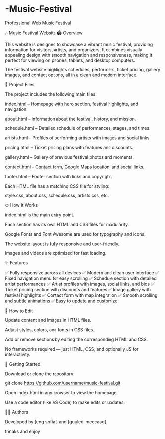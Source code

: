 # -Music-Festival
Professional Web Music Festival

🎶 Music Festival Website
🏟 Overview

This website is designed to showcase a vibrant music festival, providing information for visitors, artists, and organizers. It combines visually appealing design with smooth navigation and responsiveness, making it perfect for viewing on phones, tablets, and desktop computers.

The festival website highlights schedules, performers, ticket pricing, gallery images, and contact options, all in a clean and modern interface.

📁 Project Files

The project includes the following main files:

index.html – Homepage with hero section, festival highlights, and navigation.

about.html – Information about the festival, history, and mission.

schedule.html – Detailed schedule of performances, stages, and times.

artists.html – Profiles of performing artists with images and social links.

pricing.html – Ticket pricing plans with features and discounts.

gallery.html – Gallery of previous festival photos and moments.

contact.html – Contact form, Google Maps location, and social links.

footer.html – Footer section with links and copyright.

Each HTML file has a matching CSS file for styling:

style.css, about.css, schedule.css, artists.css, etc.

⚙️ How It Works

index.html is the main entry point.

Each section has its own HTML and CSS files for modularity.

Google Fonts and Font Awesome are used for typography and icons.

The website layout is fully responsive and user-friendly.

Images and videos are optimized for fast loading.

✨ Features

✅ Fully responsive across all devices
✅ Modern and clean user interface
✅ Fixed navigation menu for easy scrolling
✅ Schedule section with detailed artist performances
✅ Artist profiles with images, social links, and bios
✅ Ticket pricing section with discounts and features
✅ Image gallery with festival highlights
✅ Contact form with map integration
✅ Smooth scrolling and subtle animations
✅ Easy to update and customize

🎨 How to Edit

Update content and images in HTML files.

Adjust styles, colors, and fonts in CSS files.

Add or remove sections by editing the corresponding HTML and CSS.

No frameworks required — just HTML, CSS, and optionally JS for interactivity.

🚀 Getting Started

Download or clone the repository:

git clone https://github.com/username/music-festival.git


Open index.html in any browser to view the homepage.

Use a code editor (like VS Code) to make edits or updates.

👩‍💻 Authors

Developed by [eng sofia ] and [guuled-meecaad]

thnaks and enjoy
  
